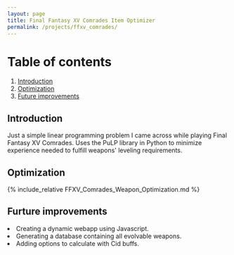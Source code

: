```yaml
---
layout: page
title: Final Fantasy XV Comrades Item Optimizer
permalink: /projects/ffxv_comrades/
---
```


# Table of contents
1. [Introduction](#introduction)
2. [Optimization](#optimization)
3. [Future improvements](#future)

## Introduction <a name="introduction"></a>

Just a simple linear programming problem I came across while playing Final Fantasy XV Comrades. Uses the PuLP library in Python to minimize experience needed to fulfill weapons' leveling requirements.

## Optimization <a name="optimization"></a>

{% include_relative FFXV_Comrades_Weapon_Optimization.md %}

## Furture improvements <a name="future"></a>

<li>Creating a dynamic webapp using Javascript.</li>
<li>Generating a database containing all evolvable weapons.</li>
<li>Adding options to calculate with Cid buffs.</li>